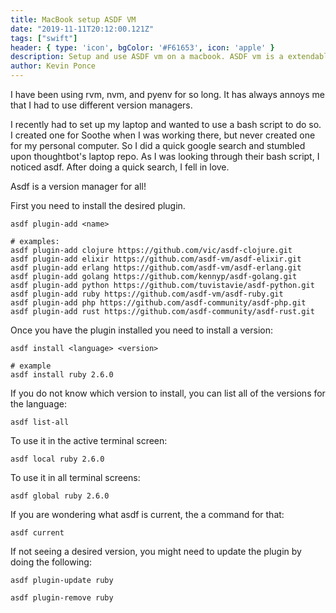 ```yaml
---
title: MacBook setup ASDF VM
date: "2019-11-11T20:12:00.121Z"
tags: ["swift"]
header: { type: 'icon', bgColor: '#F61653', icon: 'apple' }
description: Setup and use ASDF vm on a macbook. ASDF vm is a extendable version manager that mangages versions ofruby, python, golang, erlang, elixir, and more.
author: Kevin Ponce
---
```


I have been using rvm, nvm, and pyenv for so long. It has always annoys me that I had to use different version managers.

I recently had to set up my laptop and wanted to use a bash script to do so. I created one for Soothe when I was working there, but never created one for my personal computer. So I did a quick google search and stumbled upon thoughtbot's laptop repo. As I was looking through their bash script, I noticed asdf. After doing a quick search, I fell in love.

Asdf is a version manager for all!

First you need to install the desired plugin.
```
asdf plugin-add <name>

# examples:
asdf plugin-add clojure https://github.com/vic/asdf-clojure.git
asdf plugin-add elixir https://github.com/asdf-vm/asdf-elixir.git
asdf plugin-add erlang https://github.com/asdf-vm/asdf-erlang.git
asdf plugin-add golang https://github.com/kennyp/asdf-golang.git
asdf plugin-add python https://github.com/tuvistavie/asdf-python.git
asdf plugin-add ruby https://github.com/asdf-vm/asdf-ruby.git
asdf plugin-add php https://github.com/asdf-community/asdf-php.git
asdf plugin-add rust https://github.com/asdf-community/asdf-rust.git
```

Once you have the plugin installed you need to install a version:
```
asdf install <language> <version>

# example
asdf install ruby 2.6.0
```

If you do not know which version to install, you can list all of the versions for the language:
```
asdf list-all
```

To use it in the active terminal screen:
```
asdf local ruby 2.6.0
```

To use it in all terminal screens:
```
asdf global ruby 2.6.0
```

If you are wondering what asdf is current, the a command for that:
```
asdf current
```

If not seeing a desired version, you might need to update the plugin by doing the following:
```
asdf plugin-update ruby
```

```
asdf plugin-remove ruby
```
